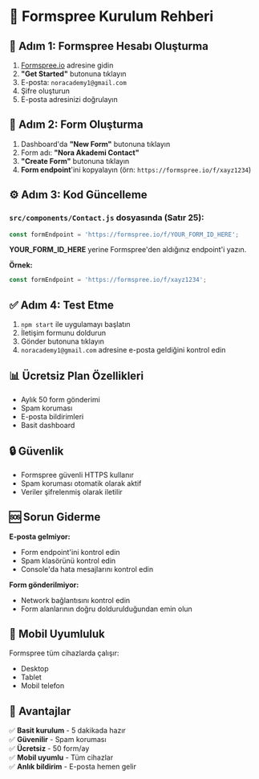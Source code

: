 # 📧 Formspree Kurulum Rehberi

## 🚀 Adım 1: Formspree Hesabı Oluşturma

1. [Formspree.io](https://formspree.io/) adresine gidin
2. **"Get Started"** butonuna tıklayın
3. E-posta: `noracademy1@gmail.com`
4. Şifre oluşturun
5. E-posta adresinizi doğrulayın

## 🔧 Adım 2: Form Oluşturma

1. Dashboard'da **"New Form"** butonuna tıklayın
2. Form adı: **"Nora Akademi Contact"**
3. **"Create Form"** butonuna tıklayın
4. **Form endpoint**'ini kopyalayın (örn: `https://formspree.io/f/xayz1234`)

## ⚙️ Adım 3: Kod Güncelleme

### `src/components/Contact.js` dosyasında (Satır 25):
```javascript
const formEndpoint = 'https://formspree.io/f/YOUR_FORM_ID_HERE';
```

**YOUR_FORM_ID_HERE** yerine Formspree'den aldığınız endpoint'i yazın.

**Örnek:**
```javascript
const formEndpoint = 'https://formspree.io/f/xayz1234';
```

## ✅ Adım 4: Test Etme

1. `npm start` ile uygulamayı başlatın
2. İletişim formunu doldurun
3. Gönder butonuna tıklayın
4. `noracademy1@gmail.com` adresine e-posta geldiğini kontrol edin

## 📊 Ücretsiz Plan Özellikleri

- Aylık 50 form gönderimi
- Spam koruması
- E-posta bildirimleri
- Basit dashboard

## 🔒 Güvenlik

- Formspree güvenli HTTPS kullanır
- Spam koruması otomatik olarak aktif
- Veriler şifrelenmiş olarak iletilir

## 🆘 Sorun Giderme

**E-posta gelmiyor:**
- Form endpoint'ini kontrol edin
- Spam klasörünü kontrol edin
- Console'da hata mesajlarını kontrol edin

**Form gönderilmiyor:**
- Network bağlantısını kontrol edin
- Form alanlarının doğru doldurulduğundan emin olun

## 📱 Mobil Uyumluluk

Formspree tüm cihazlarda çalışır:
- Desktop
- Tablet
- Mobil telefon

## 🎯 Avantajlar

✅ **Basit kurulum** - 5 dakikada hazır  
✅ **Güvenilir** - Spam koruması  
✅ **Ücretsiz** - 50 form/ay  
✅ **Mobil uyumlu** - Tüm cihazlar  
✅ **Anlık bildirim** - E-posta hemen gelir 